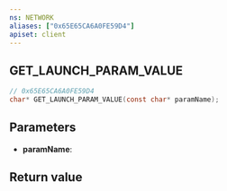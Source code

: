 ```yaml
---
ns: NETWORK
aliases: ["0x65E65CA6A0FE59D4"]
apiset: client
---
```

## GET_LAUNCH_PARAM_VALUE

```c
// 0x65E65CA6A0FE59D4
char* GET_LAUNCH_PARAM_VALUE(const char* paramName);
```


## Parameters
* **paramName**:

## Return value